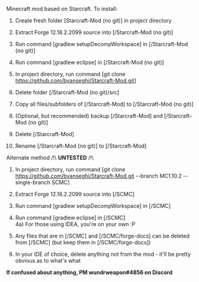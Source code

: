 Minecraft mod based on Starcraft. To install:
 
1) Create fresh folder [Starcraft-Mod (no git)] in project directory 

2) Extract Forge 12.18.2.2099 source into [/Starcraft-Mod (no git)]  

3) Run command [gradlew setupDecompWorkspace] in [/Starcraft-Mod (no git)] 

4) Run command [gradlew eclipse] in [/Starcraft-Mod (no git)]  

5) In project directory, run command [git clone https://github.com/bvanseghi/Starcraft-Mod.git]  

6) Delete folder [/Starcraft-Mod (no git)/src]  

7) Copy all files/subfolders of [/Starcraft-Mod] to [/Starcraft-Mod (no git)] 

8) (Optional, but recommended) backup [/Starcraft-Mod] and [/Starcraft-Mod (no git)]  

9) Delete [/Starcraft-Mod]  

10) Rename [/Starcraft-Mod (no git)] to [/Starcraft-Mod]  


Alternate method /!\ **UNTESTED** /!\  

1) In project directory, run command [git clone https://github.com/bvanseghi/Starcraft-Mod.git --branch MC1.10.2 --single-branch SCMC]  

2) Extract Forge 12.18.2.2099 source into [/SCMC]  

3) Run command [gradlew setupDecompWorkspace] in [/SCMC]  

4) Run command [gradlew eclipse] in [/SCMC]  
4a) For those using IDEA, you're on your own :P  

5) Any files that are in [/SCMC] and [/SCMC/forge-docs] can be deleted from [/SCMC] (but keep them in [/SCMC/forge-docs])  

6) In your IDE of choice, delete anything not from the mod - it'll be pretty obvious as to what's what  

**If confused about anything, PM wundrweapon#4856 on Discord**